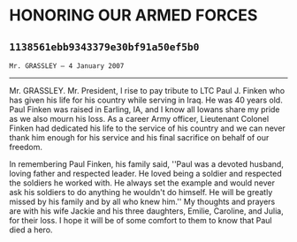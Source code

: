 # HONORING OUR ARMED FORCES
## `1138561ebb9343379e30bf91a50ef5b0`
`Mr. GRASSLEY — 4 January 2007`

---


Mr. GRASSLEY. Mr. President, I rise to pay tribute to LTC Paul J. 
Finken who has given his life for his country while serving in Iraq. He 
was 40 years old. Paul Finken was raised in Earling, IA, and I know all 
Iowans share my pride as we also mourn his loss. As a career Army 
officer, Lieutenant Colonel Finken had dedicated his life to the 
service of his country and we can never thank him enough for his 
service and his final sacrifice on behalf of our freedom.

In remembering Paul Finken, his family said, ''Paul was a devoted 
husband, loving father and respected leader. He loved being a soldier 
and respected the soldiers he worked with. He always set the example 
and would never ask his soldiers to do anything he wouldn't do himself. 
He will be greatly missed by his family and by all who knew him.'' My 
thoughts and prayers are with his wife Jackie and his three daughters, 
Emilie, Caroline, and Julia, for their loss. I hope it will be of some 
comfort to them to know that Paul died a hero.
